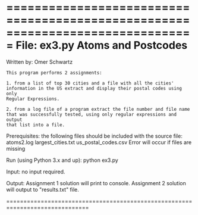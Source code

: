 ===============================================================================
File: ex3.py
 Atoms and Postcodes
 ==============
   Written by: Omer Schwartz
 			 
    This program performs 2 assignments:

    1. from a list of top 30 cities and a file with all the cities'
    information in the US extract and display their postal codes using only
    Regular Expressions.

    2. from a log file of a program extract the file number and file name
    that was successfully tested, using only regular expressions and output
    that list into a file.

 Prerequisites: the following files should be included with the source file:
			atoms2.log
			largest_cities.txt
			us_postal_codes.csv
	Error will occur if files are missing
	
 
 Run (using Python 3.x and up): 
		python ex3.py
	

 Input: no input required.
		

 Output: Assignment 1 solution will print to console.
		 Assignment 2 solution will output to "results.txt" file.
		
 ==============================================================================
